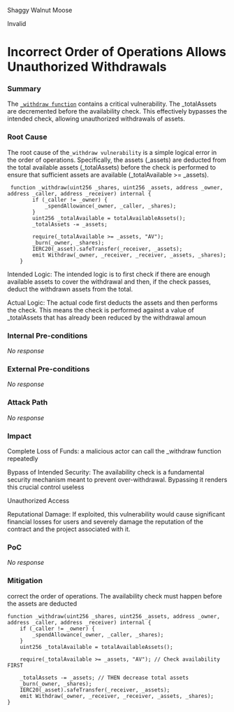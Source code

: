 Shaggy Walnut Moose

Invalid

# Incorrect Order of Operations Allows Unauthorized Withdrawals

### Summary

 The [`_withdraw function`](https://github.com/sherlock-audit/2025-01-peapods-finance/blob/main/contracts/contracts/LendingAssetVault.sol#L176) contains a critical vulnerability. The _totalAssets are decremented before the availability check. This effectively bypasses the intended check, allowing unauthorized withdrawals of assets.


### Root Cause

The root cause of the`_withdraw vulnerability` is a simple logical error in the order of operations.  Specifically, the assets (_assets) are deducted from the total available assets (_totalAssets) before the check is performed to ensure that sufficient assets are available (_totalAvailable >= _assets).

```
 function _withdraw(uint256 _shares, uint256 _assets, address _owner, address _caller, address _receiver) internal {
        if (_caller != _owner) {
            _spendAllowance(_owner, _caller, _shares);
        }
        uint256 _totalAvailable = totalAvailableAssets();
        _totalAssets -= _assets;

        require(_totalAvailable >= _assets, "AV");
        _burn(_owner, _shares);
        IERC20(_asset).safeTransfer(_receiver, _assets);
        emit Withdraw(_owner, _receiver, _receiver, _assets, _shares);
    }

```

Intended Logic: The intended logic is to first check if there are enough available assets to cover the withdrawal and then, if the check passes, deduct the withdrawn assets from the total.

Actual Logic: The actual code first deducts the assets and then performs the check. This means the check is performed against a value of _totalAssets that has already been reduced by the withdrawal amoun


### Internal Pre-conditions

_No response_

### External Pre-conditions

_No response_

### Attack Path

_No response_

### Impact

Complete Loss of Funds:   a malicious actor can call the _withdraw function repeatedly

Bypass of Intended Security: The availability check is a fundamental security mechanism meant to prevent over-withdrawal. Bypassing it renders this crucial control useless

Unauthorized Access

Reputational Damage:  If exploited, this vulnerability would cause significant financial losses for users and severely damage the reputation of the contract and the project associated with it.

### PoC

_No response_

### Mitigation

correct the order of operations.  The availability check must happen before the assets are deducted

```
function _withdraw(uint256 _shares, uint256 _assets, address _owner, address _caller, address _receiver) internal {
    if (_caller != _owner) {
        _spendAllowance(_owner, _caller, _shares);
    }
    uint256 _totalAvailable = totalAvailableAssets();

    require(_totalAvailable >= _assets, "AV"); // Check availability FIRST

    _totalAssets -= _assets; // THEN decrease total assets
    _burn(_owner, _shares);
    IERC20(_asset).safeTransfer(_receiver, _assets);
    emit Withdraw(_owner, _receiver, _receiver, _assets, _shares);
}
```